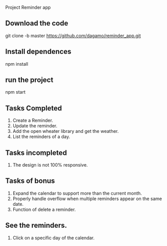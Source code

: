 
Project Reminder app
## Download the code

git clone -b master https://github.com/dagamo/reminder_app.git

## Install dependences

npm install

## run the project
npm start

## Tasks Completed
1) Create a Reminder.
2) Update the reminder.
4) Add the open wheater library and get the weather.
5) List the reminders of a day.
## Tasks incompleted
1) The design is not 100% responsive.
## Tasks of bonus
1) Expand the calendar to support more than the current month.
2) Properly handle overflow when multiple reminders appear on the same date.
3) Function of delete a reminder.

## See the reminders.
1) Click on a specific day of the calendar.


